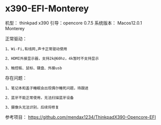 # x390-EFI-Monterey

机型： thinkpad x390
引导：opencore 0.7.5
系统版本： Macos12.0.1 Monterey

正常驱动：

    1、Wi-Fi,有线网,声卡正常驱动使用  

	2、HDMI外接显示器，支持2k@60hz，4k暂时不支持显示

	3、触控板、鼠标、键盘、外接usb

存在问题：

    1、笔记本和盖子睡眠会出现偶尔睡死问题，待跟进

	2、蓝牙不能正常使用，无法扫描蓝牙设备

	3、摄像头无法识别，后续将修复

参考项目： https://github.com/mendax1234/ThinkpadX390-Opencore-EFI
